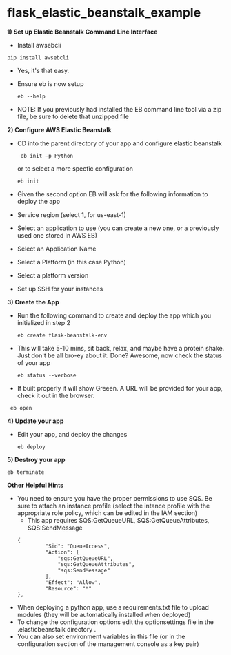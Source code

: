 flask_elastic_beanstalk_example
===============

**1) Set up Elastic Beanstalk Command Line Interface** 

* Install awsebcli
 ``` 
 pip install awsebcli
 ``` 
 
*  Yes, it's that easy. 
 
* Ensure eb is now setup
  ``` 
  eb --help
  ``` 
* NOTE: If you previously had installed the EB command line tool via a zip file, be sure to delete that unzipped file 

**2) Configure AWS Elastic Beanstalk** 
* CD into the parent directory of your app and configure elastic beanstalk 

  ``` 
   eb init –p Python
  ``` 

  or to select a more specfic configuration

  ``` 
  eb init
  ```  

* Given the second option EB will ask for the following information to deploy the app
 * Service region (select 1, for us-east-1)
 * Select an application to use (you can create a new one, or a previously used one stored in AWS EB)
 * Select an Application Name
 * Select a Platform (in this case Python)
 * Select a platform version
 * Set up SSH for your instances
 

**3) Create the App** 
* Run the following command to create and deploy the app which you initialized in step 2
  ```
  eb create flask-beanstalk-env
  ```

* This will take 5-10 mins, sit back, relax, and maybe have a protein shake. Just don't be all bro-ey about it. Done? Awesome, now check the status of your app
  ```
  eb status --verbose
  ```
  
 * If built properly it will show Greeen. A URL will be provided for your app, check it out in the browser. 
 ```
  eb open
  ```

**4) Update your app** 
* Edit your app, and deploy the changes
 
  ```
  eb deploy 
  ```

**5) Destroy your app** 
 
  ```
  eb terminate
  
  ```

**Other Helpful Hints** 
* You need to ensure you have the proper permissions to use SQS. Be sure to attach an instance profile (select the intance profile with the appropriate role policy, which can be edited in the IAM section) 
   * This app requires SQS:GetQueueURL, SQS:GetQueueAttributes, SQS:SendMessage 
   ``` 
   {
            "Sid": "QueueAccess",
            "Action": [
                "sqs:GetQueueURL",
                "sqs:GetQueueAttributes",
                "sqs:SendMessage"
            ],
            "Effect": "Allow",
            "Resource": "*"
   },
   ``` 
* When deploying a python app, use a requirements.txt file to upload modules (they will be automatically installed when deployed)
* To change the configuration options edit the optionsettings file in the .elasticbeanstalk directory .
 * You can also set environment variables in this file (or in the configuration section of the management console as a key pair)
